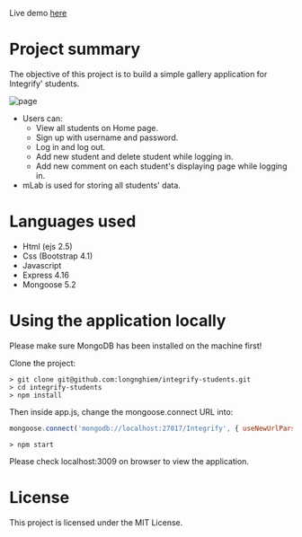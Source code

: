 Live demo [here](https://peaceful-fortress-12582.herokuapp.com/students)

# Project summary
The objective of this project is to build a simple gallery application for Integrify' students.

![page](https://user-images.githubusercontent.com/3630009/43805571-f378a0e8-9aa8-11e8-9c7b-e4bd60a0dd18.png)

* Users can: 
  - View all students on Home page.
  - Sign up with username and password.
  - Log in and log out.
  - Add new student and delete student while logging in.
  - Add new comment on each student's displaying page while logging in.
* mLab is used for storing all students' data.

# Languages used
* Html (ejs 2.5)
* Css (Bootstrap 4.1)
* Javascript
* Express 4.16
* Mongoose 5.2

# Using the application locally
Please make sure MongoDB has been installed on the machine first!

Clone the project:
```
> git clone git@github.com:longnghiem/integrify-students.git
> cd integrify-students
> npm install
```

Then inside app.js, change the mongoose.connect URL into:
```javascript
mongoose.connect('mongodb://localhost:27017/Integrify', { useNewUrlParser: true })
```

```
> npm start
```
Please check localhost:3009 on browser to view the application.

# License
This project is licensed under the MIT License.
